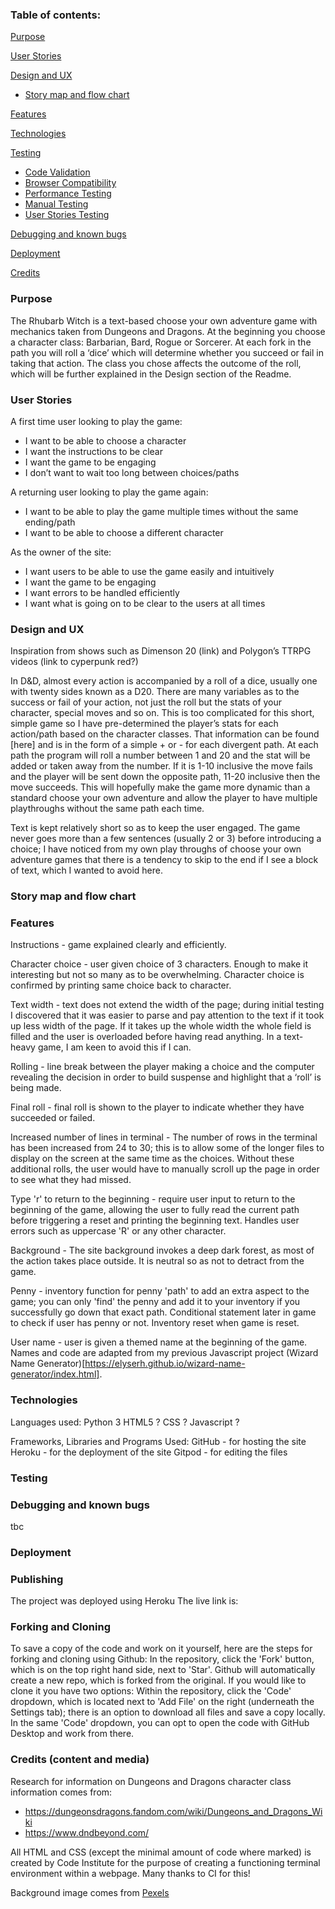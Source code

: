 ### Table of contents:

[Purpose](#purpose)

[User Stories](#user-stories) 

[Design and UX](#design-and-ux) 
* [Story map and flow chart](#story-map-and-flow-chart)

[Features](#features)

[Technologies](#technologies)

[Testing ](#testing)
* [Code Validation](#code-validation)
* [Browser Compatibility](#browser-compatibility)
* [Performance Testing](#performance-testing)
* [Manual Testing](#manual-testing)
* [User Stories Testing](#user-stories-testing)

[Debugging and known bugs](#debugging-and-known-bugs)

[Deployment](#deployment)

[Credits](#credits)

### Purpose

The Rhubarb Witch is a text-based choose your own adventure game with mechanics taken from Dungeons and Dragons. At the beginning you choose a character class: Barbarian, Bard, Rogue or Sorcerer. At each fork in the path you will roll a ‘dice’ which will determine whether you succeed or fail in taking that action. The class you chose affects the outcome of the roll, which will be further explained in the Design section of the Readme.

### User Stories

A first time user looking to play the game:
* I want to be able to choose a character
* I want the instructions to be clear
* I want the game to be engaging
* I don’t want to wait too long between choices/paths

A returning user looking to play the game again:
* I want to be able to play the game multiple times without the same ending/path
* I want to be able to choose a different character

As the owner of the site:
* I want users to be able to use the game easily and intuitively
* I want the game to be engaging
* I want errors to be handled efficiently
* I want what is going on to be clear to the users at all times

### Design and UX

Inspiration from shows such as Dimenson 20 (link) and Polygon’s TTRPG videos (link to cyperpunk red?)

In D&D, almost every action is accompanied by a roll of a dice, usually one with twenty sides known as a D20. There are many variables as to the success or fail of your action, not just the roll but the stats of your character, special moves and so on. This is too complicated for this short, simple game so I have pre-determined the player’s stats for each action/path based on the character classes. That information can be found [here] and is in the form of a simple + or - for each divergent path. At each path the program will roll a number between 1 and 20 and the stat will be added or taken away from the number. If it is 1-10 inclusive the move fails and the player will be sent down the opposite path, 11-20 inclusive then the move succeeds. This will hopefully make the game more dynamic than a standard choose your own adventure and allow the player to have multiple playthroughs without the same path each time.

Text is kept relatively short so as to keep the user engaged. The game never goes more than a few sentences (usually 2 or 3) before introducing a choice; I have noticed from my own play throughs of choose your own adventure games that there is a tendency to skip to the end if I see a block of text, which I wanted to avoid here.

### Story map and flow chart





### Features

Instructions - game explained clearly and efficiently.

Character choice - user given choice of 3 characters. Enough to make it interesting but not so many as to be overwhelming. Character choice is confirmed by printing same choice back to character.

Text width - text does not extend the width of the page; during initial testing I discovered that it was easier to parse and pay attention to the text if it took up less width of the page. If it takes up the whole width the whole field is filled and the user is overloaded before having read anything. In a text-heavy game, I am keen to avoid this if I can.

Rolling - line break between the player making a choice and the computer revealing the decision in order to build suspense and highlight that a ‘roll’ is being made. 

Final roll - final roll is shown to the player to indicate whether they have succeeded or failed.

Increased number of lines in terminal - The number of rows in the terminal has been increased from 24 to 30; this is to allow some of the longer files to display on the screen at the same time as the choices. Without these additional rolls, the user would have to manually scroll up the page in order to see what they had missed.

Type 'r' to return to the beginning - require user input to return to the beginning of the game, allowing the user to fully read the current path before triggering a reset and printing the beginning text. Handles user errors such as uppercase 'R' or any other character.

Background - The site background invokes a deep dark forest, as most of the action takes place outside. It is neutral so as not to detract from the game.

Penny - inventory function for penny 'path' to add an extra aspect to the game; you can only 'find' the penny and add it to your inventory if you successfully go down that exact path. Conditional statement later in game to check if user has penny or not. Inventory reset when game is reset.

User name - user is given a themed name at the beginning of the game. Names and code are adapted from my previous Javascript project (Wizard Name Generator)[https://elyserh.github.io/wizard-name-generator/index.html].

### Technologies
Languages used:
Python 3
HTML5 ?
CSS ?
Javascript ?

Frameworks, Libraries and Programs Used:
GitHub - for hosting the site
Heroku - for the deployment of the site
Gitpod - for editing the files

### Testing 



### Debugging and known bugs
tbc
### Deployment
### Publishing
The project was deployed using Heroku
The live link is: 
### Forking and Cloning
To save a copy of the code and work on it yourself, here are the steps for forking and cloning using Github:
In the repository, click the 'Fork' button, which is on the top right hand side, next to 'Star'.
Github will automatically create a new repo, which is forked from the original. If you would like to clone it you have two options:
Within the repository, click the 'Code' dropdown, which is located next to 'Add File' on the right (underneath the Settings tab); there is an option to download all files and save a copy locally.
In the same 'Code' dropdown, you can opt to open the code with GitHub Desktop and work from there.

### Credits (content and media)
Research for information on Dungeons and Dragons character class information comes from:
 - https://dungeonsdragons.fandom.com/wiki/Dungeons_and_Dragons_Wiki 
 - https://www.dndbeyond.com/

All HTML and CSS (except the minimal amount of code where marked) is created by Code Institute for the purpose of creating a functioning terminal environment within a webpage. Many thanks to CI for this!

Background image comes from [Pexels](https://www.pexels.com/)
